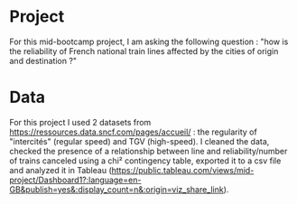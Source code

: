 # Project
For this mid-bootcamp project, I am asking the following question : "how is the reliability of French national train lines affected by the cities of origin and destination ?"
# Data
For this project I used 2 datasets from https://ressources.data.sncf.com/pages/accueil/ : the regularity of "intercités" (regular speed) and TGV (high-speed).
I cleaned the data, checked the presence of a relationship between line and reliability/number of trains canceled using a chi² contingency table, exported it to a csv file and analyzed it in Tableau (https://public.tableau.com/views/mid-project/Dashboard1?:language=en-GB&publish=yes&:display_count=n&:origin=viz_share_link).
 
